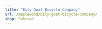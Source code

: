 ```yaml
---
title: "Bily Goat Bicycle Company"
url: /maplewood/bily-goat-bicycle-company/
shop: Fahrrad
---
```

